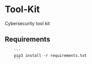 # Tool-Kit
Cybersecurity tool kit

## Requirements
		```
		pip3 install -r requirements.txt
 		```
    
  

